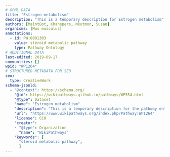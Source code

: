 ```yaml
---
# GPML DATA
title: "Estrogen metabolism"
description: "This is a temporary description for Estrogen metabolism"
authors: [MaintBot, Khanspers, Mkutmon, Susan]
organisms: [Mus musculus]
annotations:
  - id: PW:0001303
    value: steroid metabolic pathway
    type: Pathway Ontology
# ADDITIONAL DATA
last-edited: 2019-09-17
communities: []
wpid: "WP1264"
# STRUCTURED METADATA FOR SEO
seo:
  type: CreativeWork
schema-jsonld:
  - "@context": https://schema.org/
    "@id": https://wikipathways.github.io/pathways/WP554.html
    "@type": Dataset
    "name": "Estrogen metabolism"
    "description": "This is a temporary description for the pathway entitled: Estrogen metabolism"
    "url": "https://www.wikipathways.org/index.php/Pathway:WP1264"
    "license": CC0
    "creator":
    - "@type": Organization
      "name": "WikiPathways"
    "keywords": [
      "steroid metabolic pathway",
      ]
---
```

